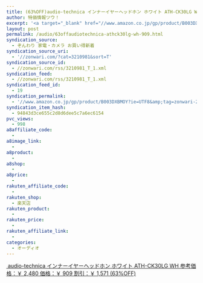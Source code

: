 ```yaml
---
title: (63%OFF)audio-technica インナーイヤーヘッドホン ホワイト ATH-CK30LG WH ￥909
author: 特価情報ツウ！
excerpt: '<a target="_blank" href="//www.amazon.co.jp/gp/product/B003DXBMOY?ie=UTF8&amp;tag=zonwari-22&amp;linkCode=as2&amp;camp=247&amp;creative=7399&amp;creativeASIN=B003DXBMOY"><img src="//ecx.images-amazon.com/images/I/31krAaHw5YL._SL100_.jpg"><br>audio-technica &#12452;&#12531;&#12490;&#12540;&#12452;&#12516;&#12540;&#12504;&#12483;&#12489;&#12507;&#12531; &#12507;&#12527;&#12452;&#12488; ATH-CK30LG WH<br>&#21442;&#32771;&#20385;&#26684;&#65306;&#65509; 2,480<br>&#20385;&#26684;&#65306;&#65509; 909<br>&#21106;&#24341;&#65306;&#65509; 1,571 (63%OFF)</a>'
layout: post
permalink: /audio/63offaudiotechnica-athck30lg-wh-909.html
syndication_source:
  - ぞんわり 家電・カメラ お買い得新着
syndication_source_uri:
  - '//zonwari.com/?cat=3210981&sort=T'
syndication_source_id:
  - //zonwari.com/rss/3210981_T_1.xml
syndication_feed:
  - //zonwari.com/rss/3210981_T_1.xml
syndication_feed_id:
  - 19
syndication_permalink:
  - '//www.amazon.co.jp/gp/product/B003DXBMOY?ie=UTF8&amp;tag=zonwari-22&amp;linkCode=as2&amp;camp=247&amp;creative=7399&amp;creativeASIN=B003DXBMOY'
syndication_item_hash:
  - 94843d3ce655c2d8d6dee5c7a6ec6154
pvc_views:
  - 998
a8affiliate_code:
  -
a8image_link:
  -
a8product:
  -
a8shop:
  -
a8price:
  -
rakuten_affiliate_code:
  -
rakuten_shop:
  - 楽天店
rakuten_product:
  -
rakuten_price:
  -
rakuten_affiliate_link:
  -
categories:
  - オーディオ
---
```

[<img src='//i0.wp.com/ecx.images-amazon.com/images/I/31krAaHw5YL._SL150_.jpg?w=546' title="" alt="" data-recalc-dims="1" />
audio-technica インナーイヤーヘッドホン ホワイト ATH-CK30LG WH
参考価格：￥ 2,480
価格：￥ 909
割引：￥ 1,571 (63%OFF)][1]

 [1]: //www.amazon.co.jp/gp/product/B003DXBMOY?ie=UTF8&#038;tag=tokkajohotsu-22&#038;linkCode=as2&#038;camp=247&#038;creative=7399&#038;creativeASIN=B003DXBMOY